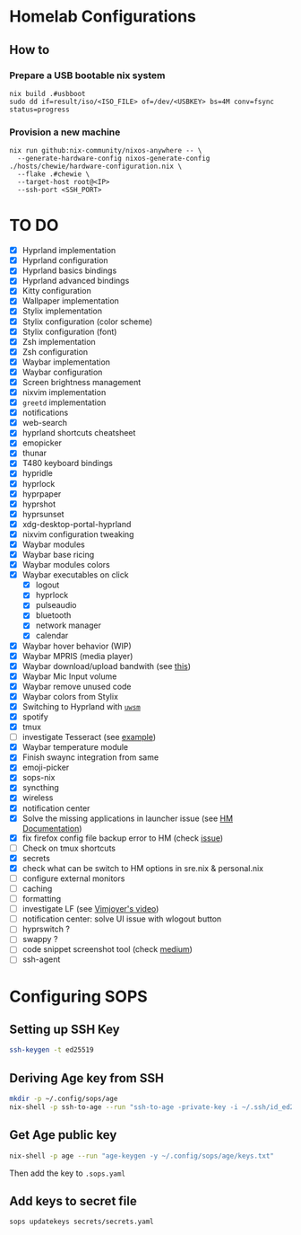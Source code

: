 # Homelab Configurations

## How to

### Prepare a USB bootable nix system

```
nix build .#usbboot
sudo dd if=result/iso/<ISO_FILE> of=/dev/<USBKEY> bs=4M conv=fsync status=progress
```

### Provision a new machine

```
nix run github:nix-community/nixos-anywhere -- \
  --generate-hardware-config nixos-generate-config ./hosts/chewie/hardware-configuration.nix \
  --flake .#chewie \
  --target-host root@<IP>
  --ssh-port <SSH_PORT>
```

# TO DO
- [x] Hyprland implementation
- [x] Hyprland configuration
- [x] Hyprland basics bindings
- [x] Hyprland advanced bindings
- [x] Kitty configuration
- [x] Wallpaper implementation
- [x] Stylix implementation
- [x] Stylix configuration (color scheme)
- [x] Stylix configuration (font)
- [x] Zsh implementation
- [x] Zsh configuration
- [x] Waybar implementation
- [x] Waybar configuration
- [x] Screen brightness management
- [x] nixvim implementation
- [x] `greetd` implementation
- [x] notifications
- [x] web-search
- [x] hyprland shortcuts cheatsheet
- [x] emopicker
- [x] thunar
- [x] T480 keyboard bindings
- [x] hypridle
- [x] hyprlock
- [x] hyprpaper
- [x] hyprshot
- [x] hyprsunset
- [x] xdg-desktop-portal-hyprland
- [x] nixvim configuration tweaking
- [x] Waybar modules
- [x] Waybar base ricing
- [x] Waybar modules colors
- [x] Waybar executables on click
  - [x] logout
  - [x] hyprlock
  - [x] pulseaudio
  - [x] bluetooth
  - [x] network manager
  - [x] calendar
- [x] Waybar hover behavior (WIP)
- [x] Waybar MPRIS (media player)
- [x] Waybar download/upload bandwith (see [this](https://www.reddit.com/r/unixporn/comments/1b1rmls/sway_catppuccin_mocha_ags_waybar/))
- [x] Waybar Mic Input volume
- [x] Waybar remove unused code
- [x] Waybar colors from Stylix
- [x] Switching to Hyprland with [`uwsm`](https://wiki.hyprland.org/Getting-Started/Master-Tutorial/#launching-hyprland)
- [x] spotify
- [x] tmux
- [ ] investigate Tesseract (see [example](https://github.com/AtaraxiaSjel/nixos-config/blob/61a428d955bb696d907935f65b764a8ab4acc8a2/profiles/workspace/wayland/hyprland.nix#L24C85-L24C94))
- [x] Waybar temperature module
- [x] Finish swaync integration from same
- [x] emoji-picker
- [x] sops-nix
- [x] syncthing
- [x] wireless
- [x] notification center
- [x] Solve the missing applications in launcher issue (see [HM Documentation](https://nix-community.github.io/home-manager/options.xhtml#opt-xdg.desktopEntries))
- [x] fix firefox config file backup error to HM (check [issue](https://github.com/nix-community/home-manager/issues/4199#issuecomment-2226810699))
- [ ] Check on tmux shortcuts
- [x] secrets
- [x] check what can be switch to HM options in sre.nix & personal.nix
- [ ] configure external monitors
- [ ] caching
- [ ] formatting
- [ ] investigate LF (see [Vimjoyer's video](https://www.youtube.com/watch?v=z8y_qRUYEWU))
- [ ] notification center: solve UI issue with wlogout button
- [ ] hyprswitch ?
- [ ] swappy ?
- [ ] code snippet screenshot tool (check [medium](https://medium.com/sysf/taking-easy-screenshots-of-your-code-with-this-awesome-cli-tool-bcc43aec653a))
- [ ] ssh-agent

# Configuring SOPS

## Setting up SSH Key

```bash
ssh-keygen -t ed25519
```

## Deriving Age key from SSH

```bash
mkdir -p ~/.config/sops/age
nix-shell -p ssh-to-age --run "ssh-to-age -private-key -i ~/.ssh/id_ed25519 > ~/.config/sops/age/keys.txt"
```

## Get Age public key

```bash
nix-shell -p age --run "age-keygen -y ~/.config/sops/age/keys.txt"
```

Then add the key to `.sops.yaml`

## Add keys to secret file

```bash
sops updatekeys secrets/secrets.yaml
```
